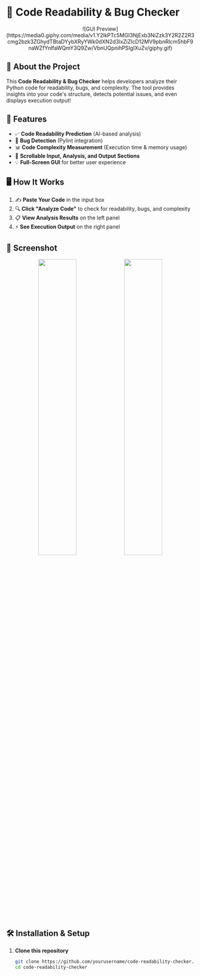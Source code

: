 # 🚀 Code Readability & Bug Checker

<div align="center">
![GUI Preview](https://media0.giphy.com/media/v1.Y2lkPTc5MGI3NjExb3NiZzk3Y2R2Z2R3cmg2bzk3ZGhydTBtaDYybXRyYWk0dXN2d3lxZiZlcD12MV9pbnRlcm5hbF9naWZfYnlfaWQmY3Q9Zw/VbnUQpnihPSIgIXuZv/giphy.gif)
</div>

## 🌟 About the Project
This **Code Readability & Bug Checker** helps developers analyze their Python code for readability, bugs, and complexity. The tool provides insights into your code's structure, detects potential issues, and even displays execution output!

## 🎯 Features
- ✅ **Code Readability Prediction** (AI-based analysis)
- 🐛 **Bug Detection** (Pylint integration)
- 📊 **Code Complexity Measurement** (Execution time & memory usage)
- 📜 **Scrollable Input, Analysis, and Output Sections**
- 💡 **Full-Screen GUI** for better user experience

## 🖥️ How It Works
1. ✍️ **Paste Your Code** in the input box
2. 🔍 **Click \"Analyze Code\"** to check for readability, bugs, and complexity
3. 📋 **View Analysis Results** on the left panel
4. ⚡ **See Execution Output** on the right panel

## 📸 Screenshot

<p align="center">
  <img src="https://github.com/user-attachments/assets/cd9dd711-ca33-4158-aae0-b58d5c653baf" width="45%">
  <img src="https://github.com/user-attachments/assets/c3d6edc4-4d93-4226-8945-16d9f71cf02c" width="45%">
</p>

## 🛠️ Installation & Setup
1. **Clone this repository**
   ```bash
   git clone https://github.com/yourusername/code-readability-checker.git
   cd code-readability-checker
